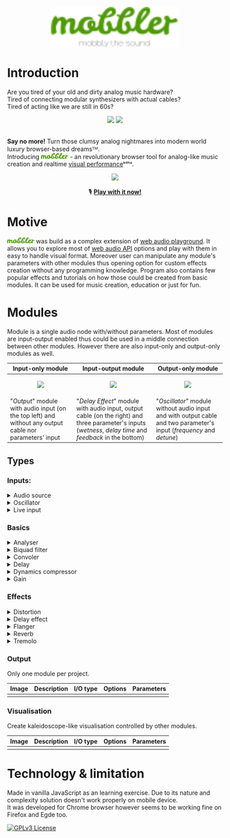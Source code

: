 <p align="center">
  <img src="/img/mobbler_animated.svg" width="300px" />
</p>

# Introduction

Are you tired of your old and dirty analog music hardware? <br>
Tired of connecting modular synthesizers with actual cables? <br>
Tired of acting like we are still in 60s?<br>
<div align="center">
 <img src="https://i.imgur.com/uripicq.jpg" height="250px"/>
  
 <img src="https://user-images.githubusercontent.com/1651451/142727918-165abe31-0d78-4c62-9a68-370ad509c238.png" height="250px"/>
</div>
<br/>

**Say no more!** Turn those clumsy analog nightmares into modern world luxury browser-based dreamsᵀᴹ.<br>
Introducing <img src="/img/mobbler_word.svg" height="14px"/> - an revolutionary browser tool for analog-like music creation and realtime [visual performance](https://en.wikipedia.org/wiki/VJing)ᵇᵉᵗᵃ.
<div align="center">
<img src="https://user-images.githubusercontent.com/1651451/142727254-c605e95b-abd8-4084-aa79-d2510d038e0b.png" height="300px" />
</div>
  


<div align="center">
  
🎙️ **[Play with it now!](https://en.wikipedia.org/wiki/VJing)**
  
</div>

# Motive
<img src="/img/mobbler_word.svg" height="14px"/> was build as a complex extension of [web audio playground](https://github.com/cwilso/WebAudio). It allows you to explore most of [web audio API](https://www.w3.org/TR/webaudio/) options and play with them in easy to handle visual format. Moreover user can manipulate any module's parameters with other modules thus opening option for custom effects creation without any programming knowledge. Program also contains few popular effects and tutorials on how those could be created from basic modules. It can be used for music creation, education or just for fun. 

# Modules
Module is a single audio node with/without parameters. Most of modules are input-output enabled thus could be used in a middle connection between other modules. However there are also input-only and output-only modules as well.

| Input-only module  | Input-output module | Output-only module |
| ------------- | ------------- | ------------- |
| <p align="center"><img src="https://user-images.githubusercontent.com/1651451/142731494-aaa5d07e-0ce8-4fae-9fa1-a3a4d31a5829.png" width="125px"/></p> | <p align="center"><img src="https://user-images.githubusercontent.com/1651451/142731530-db56d58f-0e66-4fbb-8f1a-a2674b49f513.png" width="310px"/></p> | <p align="center"><img src="https://user-images.githubusercontent.com/1651451/142731517-2b826777-637e-4695-a4e5-3f4a19e09d7d.png" width="300px"></p>|
| "_Output_" module with audio input (on the top left) and without any output cable nor parameters' input | "_Delay Effect_" module with audio input, output cable (on the right) and three parameter's inputs (_wetness_, _delay time_ and _feedback_ in the bottom) | "_Oscillator_" module without audio input and with output cable and two parameter's input (_frequency_ and _detune_) |
## Types
### Inputs:
<details><summary>Audio source</summary>
  
| Image | Description | I/O type | Options | Parameters |   
| ------------- | ------------- | ------------- | ------------- | ------------- |
| ![image](https://user-images.githubusercontent.com/1651451/142734061-f2f0391c-80cd-4536-8c9c-25a873a0f1c8.png) | Play any modern audio file or choose from already provided | Output only | **Loop**: enable sound looping <br> **Source**: loaded sounds | **Playback rate**: increase the playback rate squeeze the sound wave into a smaller time window, which increases its frequency |
    
</details>
<details><summary>Oscillator</summary>
  
| Image | Description | I/O type | Options | Parameters |   
| ------------- | ------------- | ------------- | ------------- | ------------- |
| ![image](https://user-images.githubusercontent.com/1651451/142731517-2b826777-637e-4695-a4e5-3f4a19e09d7d.png) | Outputs a periodic waveform, such as a sine wave | Output only | **Wave**: types of periodic wave | **Frequency**: Number of complete cycles a waveform makes in a second <br> **Detune**: Determine how much signal will be played out of tune |     
</details>
<details><summary>Live input</summary>
  
| Image | Description | I/O type | Options | Parameters |   
| ------------- | ------------- | ------------- | ------------- | ------------- |
| | | |     
</details>

### Basics
<details><summary>Analyser</summary>
  
| Image | Description | I/O type | Options | Parameters |   
| ------------- | ------------- | ------------- | ------------- | ------------- |
| | | |    
</details>
<details><summary>Biquad filter</summary>
  
| Image | Description | I/O type | Options | Parameters |   
| ------------- | ------------- | ------------- | ------------- | ------------- |
| | | |    
</details>
<details><summary>Convoler</summary>
  
| Image | Description | I/O type | Options | Parameters |   
| ------------- | ------------- | ------------- | ------------- | ------------- |
| | | |   
</details>
<details><summary>Delay</summary>
  
| Image | Description | I/O type | Options | Parameters |   
| ------------- | ------------- | ------------- | ------------- | ------------- |
| | | |     
</details>
<details><summary>Dynamics compressor</summary>
  
| Image | Description | I/O type | Options | Parameters |   
| ------------- | ------------- | ------------- | ------------- | ------------- |
| | | |    
</details>
<details><summary>Gain</summary>
  
| Image | Description | I/O type | Options | Parameters |   
| ------------- | ------------- | ------------- | ------------- | ------------- |
| | | |     
</details>

### Effects
<details><summary>Distortion</summary>
  
| Image | Description | I/O type | Options | Parameters |   
| ------------- | ------------- | ------------- | ------------- | ------------- |
| | | |   
</details>
<details><summary>Delay effect</summary>
  
| Image | Description | I/O type | Options | Parameters |   
| ------------- | ------------- | ------------- | ------------- | ------------- |
| | | | 
</details>
<details><summary>Flanger</summary>
  
| Image | Description | I/O type | Options | Parameters |   
| ------------- | ------------- | ------------- | ------------- | ------------- |
| | | |     
</details>
<details><summary>Reverb</summary>
  
| Image | Description | I/O type | Options | Parameters |   
| ------------- | ------------- | ------------- | ------------- | ------------- |
| | | |     
</details>
<details><summary>Tremolo</summary>
  
| Image | Description | I/O type | Options | Parameters |   
| ------------- | ------------- | ------------- | ------------- | ------------- |
| | | |     
</details>

### Output
Only one module per project.

  
| Image | Description | I/O type | Options | Parameters |   
| ------------- | ------------- | ------------- | ------------- | ------------- |
| | | |
### Visualisation
Create kaleidoscope-like visualisation controlled by other modules.

| Image | Description | I/O type | Options | Parameters |   
| ------------- | ------------- | ------------- | ------------- | ------------- |
| | | |


# Technology & limitation
Made in vanilla JavaScript as an learning exercise. Due to its nature and complexity solution doesn't work properly on mobile device. <br>
It was developed for Chrome browser however seems to be working fine on Firefox and Egde too.  

[![GPLv3 License](https://img.shields.io/badge/License-GPL%20v3-yellow.svg)](https://opensource.org/licenses/)
